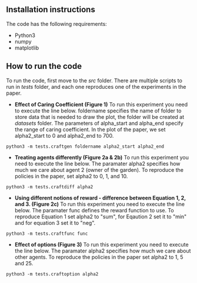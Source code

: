 
## Installation instructions

The code has the following requirements: 

- Python3
- numpy
- matplotlib


## How to run the code

To run the code, first move to the *src* folder. There are multiple scripts to run in *tests* folder, and each one reproduces one of the experiments in the paper. 


- **Effect of Caring Coefficient (Figure 1)** 
To run this experiment you need to execute the line below. foldername specifies the name of folder to store data that is needed to draw the plot, the folder will be created at *datasets* folder. The parameters of alpha_start and alpha_end specify the range of caring coefficient. In the plot of the paper, we set alpha2_start to 0 and alpha2_end to 700. 

```
python3 -m tests.craftgen foldername alpha2_start alpha2_end 
```

- **Treating agents differently (Figure 2a & 2b)**
To run this experiment you need to execute the line below. The paramater alpha2 specifies how much we care about agent 2 (owner of the garden). To reproduce the policies in the paper, set alpha2 to 0, 1, and 10. 

```
python3 -m tests.craftdiff alpha2
```
- **Using different notions of reward - difference between Equation 1, 2, and 3. (Figure 2c)**
To run this experiment you need to execute the line below. The paramater func defines the reward function to use. To reproduce Equation 1 set alpha2 to "sum", for Eqaution 2 set it to "min" and for equation 3 set it to "neg".

```
python3 -m tests.craftfunc func
```
- **Effect of options (Figure 3)**
To run this experiment you need to execute the line below. The paramater alpha2 specifies how much we care about other agents. To reproduce the policies in the paper set alpha2 to 1, 5 and 25.

```
python3 -m tests.craftoption alpha2
```

